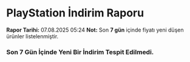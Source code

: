 # PlayStation İndirim Raporu

**Rapor Tarihi:** 07.08.2025 05:24
**Not:** Son **7 gün** içinde fiyatı yeni düşen ürünler listelenmiştir.

### Son 7 Gün İçinde Yeni Bir İndirim Tespit Edilmedi.
